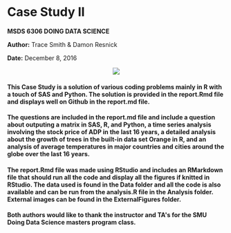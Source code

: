 # Case Study II

**MSDS 6306 DOING DATA SCIENCE**  

**Author:** Trace Smith & Damon Resnick

**Date:** December 8, 2016  


<p align="center">
<img src=http://www.smu.edu/~/media/Site/DevelopmentExternalAffairs/PublicAffairs/Logos/smu/SMULogoR>
</p>

#### This Case Study is a solution of various coding problems mainly in R with a touch of SAS and Python.  The solution is provided in the **report.Rmd** file and displays well on Github in the **report.md** file.  


#### The questions are included in the report.md file and include a question about outputing a matrix in **SAS**, **R**, and **Python**, a time series analysis involving the stock price of ADP in the last 16 years, a detailed analysis about the growth of trees in the built-in data set **Orange** in **R**, and an analysis of average temperatures in major countries and cities around the globe over the last 16 years.  


#### The **report.Rmd** file was made using **RStudio** and includes an **RMarkdown** file that should run all the code and display all the figures if knitted in **RStudio**.  The data used is found in the **Data** folder and all the code is also available and can be run from the **analysis.R** file in the **Analysis** folder.  External images can be found in the ExternalFigures folder.


#### Both authors would like to thank the instructor and TA's for the **SMU** Doing Data Science masters program class.  

